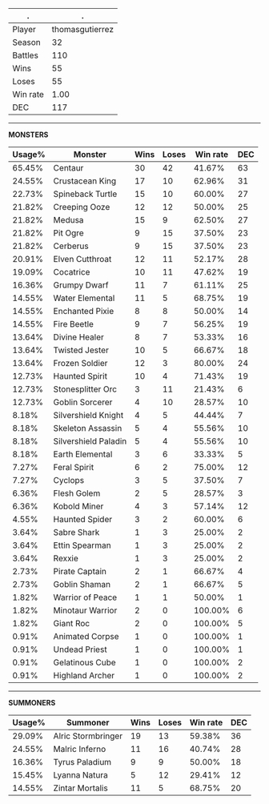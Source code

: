 .|.
|-|-
Player|thomasgutierrez
Season|32
Battles|110
Wins|55
Loses|55
Win rate|1.00
DEC|117

---
**MONSTERS**

Usage%|Monster|Wins|Loses|Win rate|DEC|
-|-|-|-|-|-|
65.45%|Centaur|30|42|41.67%|63|
24.55%|Crustacean King|17|10|62.96%|31|
22.73%|Spineback Turtle|15|10|60.00%|27|
21.82%|Creeping Ooze|12|12|50.00%|25|
21.82%|Medusa|15|9|62.50%|27|
21.82%|Pit Ogre|9|15|37.50%|23|
21.82%|Cerberus|9|15|37.50%|23|
20.91%|Elven Cutthroat|12|11|52.17%|28|
19.09%|Cocatrice|10|11|47.62%|19|
16.36%|Grumpy Dwarf|11|7|61.11%|25|
14.55%|Water Elemental|11|5|68.75%|19|
14.55%|Enchanted Pixie|8|8|50.00%|14|
14.55%|Fire Beetle|9|7|56.25%|19|
13.64%|Divine Healer|8|7|53.33%|16|
13.64%|Twisted Jester|10|5|66.67%|18|
13.64%|Frozen Soldier|12|3|80.00%|24|
12.73%|Haunted Spirit|10|4|71.43%|19|
12.73%|Stonesplitter Orc|3|11|21.43%|6|
12.73%|Goblin Sorcerer|4|10|28.57%|10|
8.18%|Silvershield Knight|4|5|44.44%|7|
8.18%|Skeleton Assassin|5|4|55.56%|10|
8.18%|Silvershield Paladin|5|4|55.56%|10|
8.18%|Earth Elemental|3|6|33.33%|5|
7.27%|Feral Spirit|6|2|75.00%|12|
7.27%|Cyclops|3|5|37.50%|7|
6.36%|Flesh Golem|2|5|28.57%|3|
6.36%|Kobold Miner|4|3|57.14%|12|
4.55%|Haunted Spider|3|2|60.00%|6|
3.64%|Sabre Shark|1|3|25.00%|2|
3.64%|Ettin Spearman|1|3|25.00%|2|
3.64%|Rexxie|1|3|25.00%|2|
2.73%|Pirate Captain|2|1|66.67%|4|
2.73%|Goblin Shaman|2|1|66.67%|5|
1.82%|Warrior of Peace|1|1|50.00%|1|
1.82%|Minotaur Warrior|2|0|100.00%|6|
1.82%|Giant Roc|2|0|100.00%|5|
0.91%|Animated Corpse|1|0|100.00%|1|
0.91%|Undead Priest|1|0|100.00%|1|
0.91%|Gelatinous Cube|1|0|100.00%|2|
0.91%|Highland Archer|1|0|100.00%|2|

---
**SUMMONERS**

Usage%|Summoner|Wins|Loses|Win rate|DEC|
-|-|-|-|-|-|
29.09%|Alric Stormbringer|19|13|59.38%|36|
24.55%|Malric Inferno|11|16|40.74%|28|
16.36%|Tyrus Paladium|9|9|50.00%|18|
15.45%|Lyanna Natura|5|12|29.41%|12|
14.55%|Zintar Mortalis|11|5|68.75%|20|
